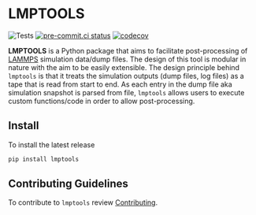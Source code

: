 # LMPTOOLS

![Tests](https://github.com/venkatbala/lmptools/actions/workflows/tests.yml/badge.svg)
[![pre-commit.ci status](https://results.pre-commit.ci/badge/github/venkatBala/lmptools/develop.svg)](https://results.pre-commit.ci/latest/github/venkatBala/lmptools/develop)
[![codecov](https://codecov.io/gh/venkatBala/lmptools/branch/develop/graph/badge.svg?token=V5HRAOTNRX)](https://codecov.io/gh/venkatBala/lmptools)

**LMPTOOLS** is a Python package that aims to facilitate post-processing of [LAMMPS](https://www.lammps.org/) simulation data/dump files. The design of this tool
is modular in nature with the aim to be easily extensible. The design principle behind `lmptools` is that it treats the simulation outputs (dump files, log files) as a tape that
is read from start to end. As each entry in the dump file aka simulation snapshot is parsed from file, `lmptools` allows users to execute custom functions/code in order to allow post-processing.


## Install

To install the latest release

```bash
pip install lmptools
```


## Contributing Guidelines

To contribute to `lmptools` review [Contributing](CONTRIBUTING.md).
